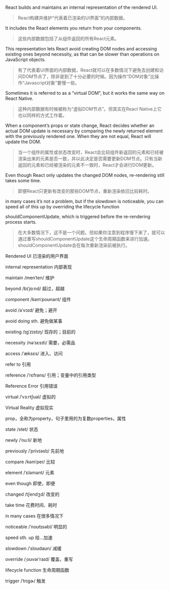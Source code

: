 React builds and maintains an internal representation of the rendered UI.

> React构建并维护“代表着已渲染的UI界面”的内部数据。

It includes the React elements you return from your components.

> 这些内部数据包括了从组件返回的所有React元素。

This representation lets React avoid creating DOM nodes and accessing existing ones beyond necessity, as that can be slower than operations on JavaScript objects.

> 有了代表着UI界面的内部数据，React就可以在多数情况下避免去创建和访问DOM节点了，除非是到了十分必要的时候。因为操作“DOM对象”比操作“Javascript对象”要慢一些。

Sometimes it is referred to as a “virtual DOM”, but it works the same way on React Native.

> 这种内部数据有时候被称为“虚拟DOM节点”。但其实在React Native上它也以同样的方式工作着。

When a component’s props or state change, React decides whether an actual DOM update is necessary by comparing the newly returned element with the previously rendered one. When they are not equal, React will update the DOM.

> 当一个组件的属性或状态改变时，React会比较组件新返回的元素和已经被渲染出来的元素是否一致，并以此决定是否需要更新DOM节点。只有当新返回的元素和已经被渲染的元素不一致时，React才会进行DOM更新。

Even though React only updates the changed DOM nodes, re-rendering still takes some time.

> 即便React只更新有改变的那些DOM节点，重新渲染依旧比较耗时。

in many cases it’s not a problem, but if the slowdown is noticeable, you can speed all of this up by overriding the lifecycle function 

shouldComponentUpdate, which is triggered before the re-rendering process starts.

> 在大多数情况下，这不是一个问题。但如果你注意到程序慢下来了，就可以通过重写shouldComponentUpdate这个生命周期函数来进行加速。shouldComponentUpdate会在每次重新渲染前被执行。



Rendered UI	已渲染的用户界面

internal representation	内部表现

maintain  /menˈten/	维护

beyond /bɪˈjɑ:nd/	超过，超越

component /kəmˈpoʊnənt/	组件

avoid /əˈvɔɪd/	避免；避开

avoid doing sth.	避免做某事

existing /ɪɡˈzɪstɪŋ/	现存的；目前的

necessity  /nəˈsɛsɪti/	需要，必需品

access /ˈæksɛs/	进入、访问

refer to	引用

reference /ˈrɛfrəns/	引用；变量中的引用类型

Reference Error 	引用错误

virtual  /ˈvɜ:rtʃuəl/	虚拟的

Virtual Reality	虚拟现实

prop，全称为property，句子里用的为复数properties，属性

state /stet/	状态

newly /ˈnu:li/	新地

previously /ˈprivɪəslɪ/	先前地

compare  /kəmˈper/	比较

element /ˈɛləmənt/	元素

even though	即使，即便

changed /tʃendʒd/	改变的

take time	花费时间、耗时

in many cases	在很多情况下

noticeable  /ˈnoʊtɪsəbl/	明显的

speed sth. up	给…加速

slowdown  /ˈsloʊdaʊn/	减缓

override  /ˌoʊvərˈraɪd/	覆盖，重写

lifecycle function	生命周期函数

trigger /ˈtrɪɡɚ/	触发